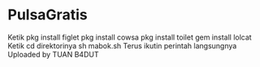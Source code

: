 # PulsaGratis
Ketik   pkg install figlet  pkg install cowsa  pkg install toilet  gem install lolcat  Ketik  cd direktorinya  sh mabok.sh  Terus ikutin perintah langsungnya
Uploaded by TUAN B4DUT
